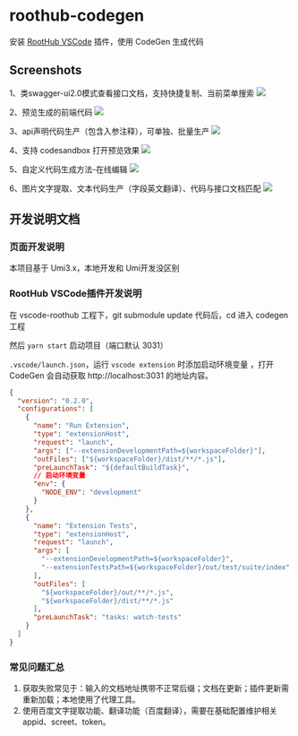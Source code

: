 # roothub-codegen

安装 [RootHub VSCode](https://marketplace.visualstudio.com/items?itemName=giscafer.roothub) 插件，使用 CodeGen 生成代码

## Screenshots

1、类swagger-ui2.0模式查看接口文档，支持快捷复制、当前菜单搜索
![](./screenshots/image1.jpg)

2、预览生成的前端代码
![](./screenshots/image2.jpg)

3、api声明代码生产（包含入参注释），可单独、批量生产
![](./screenshots/image3.jpg)

4、支持 codesandbox 打开预览效果
![](./screenshots/image4.png)

5、自定义代码生成方法-在线编辑
![](./screenshots/image5.jpg)

6、图片文字提取、文本代码生产（字段英文翻译）、代码与接口文档匹配
![](./screenshots/image6.jpg)


## 开发说明文档

### 页面开发说明

本项目基于 Umi3.x，本地开发和 Umi开发没区别

### RootHub VSCode插件开发说明

在 vscode-roothub 工程下，git submodule update 代码后，cd 进入 codegen 工程

然后 `yarn start` 启动项目（端口默认 3031）

`.vscode/launch.json`，运行 `vscode extension` 时添加启动环境变量 ，打开 CodeGen 会自动获取 http://localhost:3031 的地址内容。

```json
{
  "version": "0.2.0",
  "configurations": [
    {
      "name": "Run Extension",
      "type": "extensionHost",
      "request": "launch",
      "args": ["--extensionDevelopmentPath=${workspaceFolder}"],
      "outFiles": ["${workspaceFolder}/dist/**/*.js"],
      "preLaunchTask": "${defaultBuildTask}",
      // 启动环境变量
      "env": {
        "NODE_ENV": "development"
      }
    },
    {
      "name": "Extension Tests",
      "type": "extensionHost",
      "request": "launch",
      "args": [
        "--extensionDevelopmentPath=${workspaceFolder}",
        "--extensionTestsPath=${workspaceFolder}/out/test/suite/index"
      ],
      "outFiles": [
        "${workspaceFolder}/out/**/*.js",
        "${workspaceFolder}/dist/**/*.js"
      ],
      "preLaunchTask": "tasks: watch-tests"
    }
  ]
}
```

### 常见问题汇总

1. 获取失败常见于：输入的文档地址携带不正常后缀；文档在更新；插件更新需重新加载；本地使用了代理工具。
2. 使用百度文字提取功能、翻译功能（百度翻译），需要在基础配置维护相关appid、screet、token。
